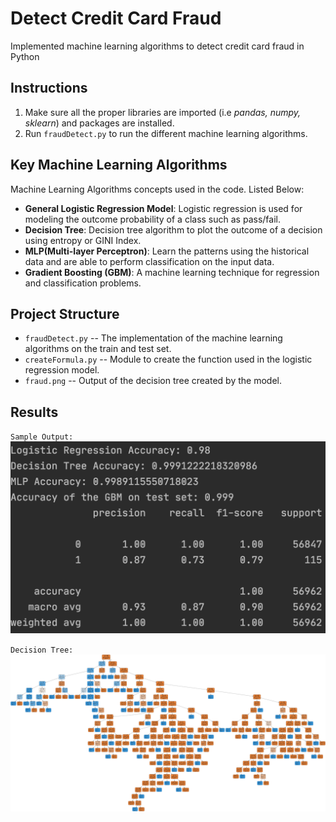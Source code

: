 # Detect Credit Card Fraud
Implemented machine learning algorithms to detect credit card fraud in Python

## Instructions
1. Make sure all the proper libraries are imported (i.e _pandas, numpy, sklearn_) and packages are installed.
2. Run `fraudDetect.py` to run the different machine learning algorithms.

## Key Machine Learning Algorithms
Machine Learning Algorithms concepts used in the code. Listed Below:

- **General Logistic Regression Model**: Logistic regression is used for modeling the outcome probability of a class such as pass/fail.
- **Decision Tree**: Decision tree algorithm to plot the outcome of a decision using entropy or GINI Index.
- **MLP(Multi-layer Perceptron)**: Learn the patterns using the historical data and are able to perform classification on the input data.
- **Gradient Boosting (GBM)**: A machine learning technique for regression and classification problems.


## Project Structure 

- `fraudDetect.py` -- The implementation of the machine learning algorithms on the train and test set.
- `createFormula.py` -- Module to create the function used in the logistic regression model.
- `fraud.png` -- Output of the decision tree created by the model.

## Results

`Sample Output:`
![Sample Output](analysis.png)


`Decision Tree:`
![Decision Tree](fraud.png)
